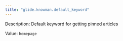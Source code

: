 ```yaml
---
title: "glide.knowman.default_keyword"
---
```


Description: Default keyword for getting pinned articles

Value: `homepage`